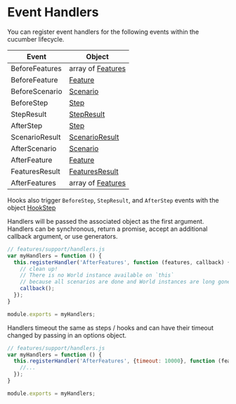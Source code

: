 # Event Handlers

You can register event handlers for the following events within the cucumber lifecycle.

| Event          | Object                                            |
|----------------|-----------------------------------------------------------|
| BeforeFeatures | array of [Features](/lib/cucumber/ast/feature.js)          |
| BeforeFeature  | [Feature](/lib/cucumber/ast/feature.js)                    |
| BeforeScenario | [Scenario](/lib/cucumber/ast/scenario.js)                  |
| BeforeStep     | [Step](/lib/cucumber/ast/step.js)                          |
| StepResult     | [StepResult](/lib/cucumber/runtime/step_result.js)         |
| AfterStep      | [Step](/lib/cucumber/ast/step.js)                          |
| ScenarioResult | [ScenarioResult](/lib/cucumber/runtime/scenario_result.js) |
| AfterScenario  | [Scenario](/lib/cucumber/ast/scenario.js)                  |
| AfterFeature   | [Feature](/lib/cucumber/ast/feature.js)                    |
| FeaturesResult | [FeaturesResult](/lib/cucumber/runtime/features_result.js) |
| AfterFeatures  | array of [Features](/lib/cucumber/ast/feature.js)          |

Hooks also trigger `BeforeStep`, `StepResult`, and `AfterStep` events with the object
[HookStep](/lib/cucumber/ast/hook_step.js)

Handlers will be passed the associated object as the first argument.
Handlers can be synchronous, return a promise, accept an additional callback argument, or use generators.

```javascript
// features/support/handlers.js
var myHandlers = function () {
  this.registerHandler('AfterFeatures', function (features, callback) {
    // clean up!
    // There is no World instance available on `this`
    // because all scenarios are done and World instances are long gone.
    callback();
  });
}

module.exports = myHandlers;
```

Handlers timeout the same as steps / hooks and can have their timeout changed
by passing in an options object.

```javascript
// features/support/handlers.js
var myHandlers = function () {
  this.registerHandler('AfterFeatures', {timeout: 10000}, function (features, callback) {
    //...
  });
}

module.exports = myHandlers;
```

